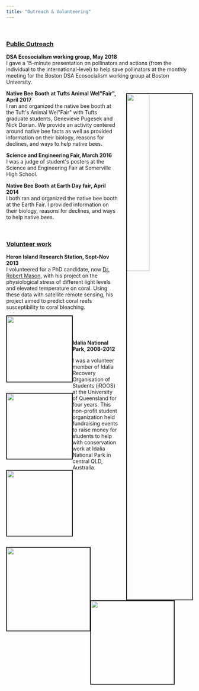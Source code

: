 ```yaml
---
title: "Outreach & Volunteering"
---
```

<br>

### <u>Public Outreach</u>  

**DSA Ecosocialism working group, May 2018**  
I gave a 15-minute presentation on pollinators and actions (from the individual to the international-level) to help save pollinators at the monthly meeting for the Boston DSA Ecosocialism working group at Boston University.  

<img src="/img/outreach_1.jpg" style="width:35%; border:2px solid; margin-left: 20px; margin-top: 8px" align="right">**Native Bee Booth at Tufts Animal Wel"Fair", April 2017**  
I ran and organized the native bee booth at the Tuft's Animal Wel"Fair" with Tufts graduate students, Genevieve Pugesek and Nick Dorian. We provide an activity centered around native bee facts as well as provided information on their biology, reasons for declines, and ways to help native bees.   

**Science and Engineering Fair, March 2016**  
I was a judge of student's posters at the Science and Engineering Fair at Somerville High School.   

**Native Bee Booth at Earth Day fair, April 2014**  
I both ran and organized the native bee booth at the Earth Fair. I provided information on their biology, reasons for declines, and ways to help native bees.   


<br>

### <u>Volunteer work</u>  

**Heron Island Research Station, Sept-Nov 2013**  
I volunteered for a PhD candidate, now <span style="color:blue">[Dr. Robert Mason](https://www.marinespatialecologylab.org/robert-mason)</span>, with his project on the physiological stress of different light levels and elevated temperature on coral. Using these data with satellite remote sensing, his project aimed to predict coral reefs susceptibility to coral bleaching.  


<img src="/img/heron_1.jpg" style="float: left; border:2px solid; height: 12.6em; margin-right: -0.25%; margin-bottom: 2em;">
<img src="/img/heron_2.jpg" style="float: left; border:2px solid; height: 12.6em; margin-right: -0.25%; margin-bottom: 2em;">
<img src="/img/heron_3.jpg" style="float: left; border:2px solid; height: 12.6em; margin-right: -0.25%; margin-bottom: 2em;">   

  
<br>
<br>
<br>
  
**Idalia National Park, 2008-2012**  

I was a volunteer member of Idalia Recovery Organisation of Students (iROOS) at the University of Queensland for four years. This non-profit student organization held fundraising events to raise money for students to help with conservation work at Idalia National Park in central QLD, Australia.  
  
<img src="/img/iROOS_snake.jpg" style="float: left; border:2px solid; height: 16em; margin-right: -0.25%; margin-bottom: 2em;">
<img src="/img/iROOS_work.jpg" style="float: left; border:2px solid; height: 16em; margin-bottom: 1em; margin-right: 1em">   

<span style="color:white">space</span>    